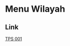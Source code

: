 # Menu Wilayah

## Link

[TPS 001](https://github.com/gigit-pemilu/pemilu-2024-92-papua-barat/tree/main/pilpres/hitung-suara/sub/92-papua-barat/sub/12-pegunungan-arfak/sub/04-sururey/sub/2008-dugahani/sub/001-tps)

